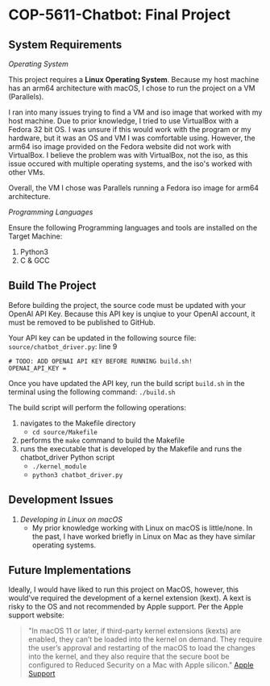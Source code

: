 # COP-5611-Chatbot: Final Project

## System Requirements
*Operating System*

This project requires a **Linux Operating System**. Because my host machine has an arm64 architecture with macOS, I chose to run the project on a VM (Parallels). 

I ran into many issues trying to find a VM and iso image that worked with my host machine. Due to prior knowledge, I tried to use VirtualBox with a Fedora 32 bit OS. I was unsure if this would work with the program or my hardware, but it was an OS and VM I was comfortable using. However, the arm64 iso image provided on the Fedora website did not work with VirtualBox. I believe the problem was with VirtualBox, not the iso, as this issue occured with multiple operating systems, and the iso's worked with other VMs. 

Overall, the VM I chose was Parallels running a Fedora iso image for arm64 architecture. 

*Programming Languages*

Ensure the following Programming languages and tools are installed on the Target Machine:
1. Python3
2. C & GCC

## Build The Project
Before building the project, the source code must be updated with your OpenAI API Key. Because this API key is unqiue to your OpenAI account, it must be removed to be published to GitHub. 

Your API key can be updated in the following source file:
`source/chatbot_driver.py`: line 9

```
# TODO: ADD OPENAI API KEY BEFORE RUNNING build.sh!
OPENAI_API_KEY =
``` 

Once you have updated the API key, run the build script `build.sh` in the terminal using the following command: `./build.sh`

The build script will perform the following operations:
1. navigates to the Makefile directory 
    - `cd source/Makefile`
2. performs the `make` command to build the Makefile
3. runs the executable that is developed by the Makefile and runs the chatbot_driver Python script
    - `./kernel_module`
    - `python3 chatbot_driver.py`


## Development Issues
1. *Developing in Linux on macOS*
    - My prior knowledge working with Linux on macOS is little/none. In the past, I have worked briefly in Linux on Mac as they have similar operating systems. 

## Future Implementations

Ideally, I would have liked to run this project on MacOS, however, this would've required the development of a kernel extension (kext). A kext is risky to the OS and not recommended by Apple support. Per the Apple support website: 
> "In macOS 11 or later, if third-party kernel extensions (kexts) are enabled, they can’t be loaded into the kernel on demand. They require the user’s approval and restarting of the macOS to load the changes into the kernel, and they also require that the secure boot be configured to Reduced Security on a Mac with Apple silicon."
[Apple Support](https://support.apple.com/guide/deployment/system-and-kernel-extensions-in-macos-depa5fb8376f/web)
